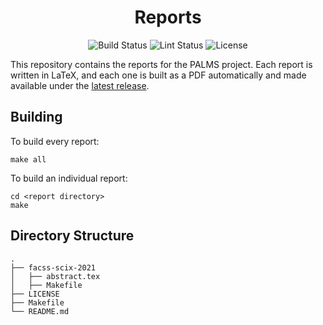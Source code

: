 <div align="center">

# Reports

<img alt="Build Status" src="https://img.shields.io/github/workflow/status/palms-project/reports/Release/master?label=Build&logo=github">
<img alt="Lint Status" src="https://img.shields.io/github/workflow/status/palms-project/reports/Lint/master?label=Lint&logo=github">
<img alt="License" src="https://img.shields.io/github/license/palms-project/reports?label=License">

</div>

This repository contains the reports for the PALMS project. 
Each report is written in LaTeX, and each one is built as a PDF automatically and made available under the [latest release](https://github.com/palms-project/reports/releases/latest).

## Building

To build every report:

```shell
make all
```

To build an individual report:

```shell
cd <report directory>
make
```

## Directory Structure

```
.
├── facss-scix-2021
│   ├── abstract.tex
│   ├── Makefile
├── LICENSE
├── Makefile
└── README.md
```
